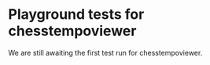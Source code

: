 # Playground tests for chesstempoviewer
We are still awaiting the first test run for chesstempoviewer.
